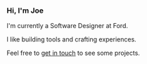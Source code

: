 ### Hi, I'm Joe

I'm currently a Software Designer at Ford. 

I like building tools and crafting experiences.

Feel free to [get in touch](https://joehornby.co.uk) to see some projects.
